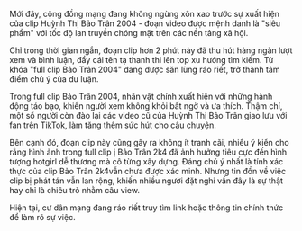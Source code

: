 Mới đây, cộng đồng mạng đang không ngừng xôn xao trước sự xuất hiện của clip Huỳnh Thị Bảo Trân 2004 -  đoạn video được mệnh danh là "siêu phẩm" với tốc độ lan truyền chóng mặt trên các nền tảng xã hội.

Chỉ trong thời gian ngắn, đoạn clip hơn 2 phút này đã thu hút hàng ngàn lượt xem và bình luận, đẩy cái tên tạ thanh thi lên top xu hướng tìm kiếm. Từ khóa "full clip Bảo Trân 2004" đang được săn lùng ráo riết, trở thành tâm điểm chú ý của dư luận.

Trong full clip Bảo Trân 2004, nhân vật chính xuất hiện với những hành động táo bạo, khiến người xem không khỏi bất ngờ và ưa thích. Thậm chí, một số người còn đào lại các video cũ của Huỳnh Thị Bảo Trân giao lưu với fan trên TikTok, làm tăng thêm sức hút cho câu chuyện.

Bên cạnh đó, đoạn clip này cũng gây ra không ít tranh cãi, nhiều ý kiến cho rằng hình ảnh trong full clip ị Bảo Trân 2k4 đã ảnh hưởng tiêu cực đến hình tượng hotgirl dễ thương mà cô từng xây dựng. Đáng chú ý nhất là tính xác thực của clip Bảo Trân 2k4vẫn chưa được xác minh. Nhưng tin đồn về việc clip bị phát tán vẫn lan rộng, khiến nhiều người đặt nghi vấn đây là sự thật hay chỉ là chiêu trò nhằm câu view. 

Hiện tại, cư dân mạng đang ráo riết truy tìm link hoặc thông tin chính thức để làm rõ sự việc.
